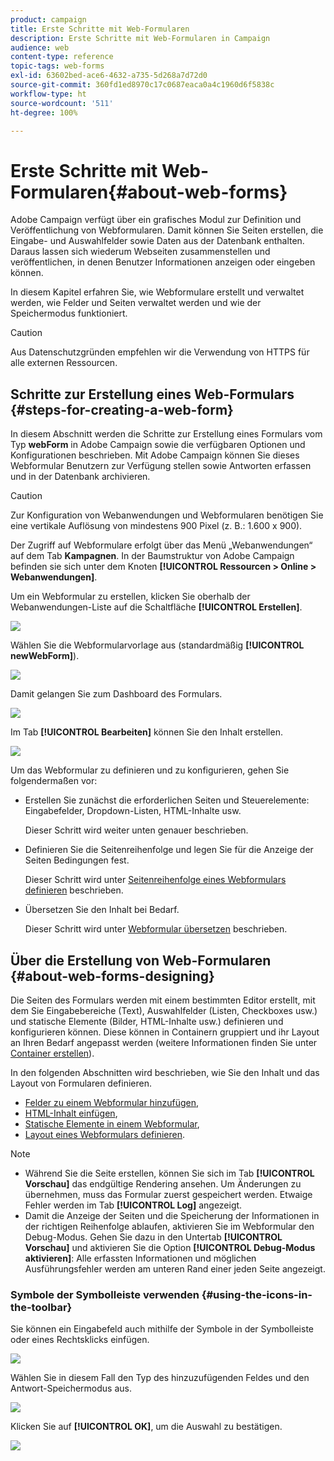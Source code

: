 ```yaml
---
product: campaign
title: Erste Schritte mit Web-Formularen
description: Erste Schritte mit Web-Formularen in Campaign
audience: web
content-type: reference
topic-tags: web-forms
exl-id: 63602bed-ace6-4632-a735-5d268a7d72d0
source-git-commit: 360fd1ed8970c17c0687eaca0a4c1960d6f5838c
workflow-type: ht
source-wordcount: '511'
ht-degree: 100%

---
```


# Erste Schritte mit Web-Formularen{#about-web-forms}

Adobe Campaign verfügt über ein grafisches Modul zur Definition und Veröffentlichung von Webformularen. Damit können Sie Seiten erstellen, die Eingabe- und Auswahlfelder sowie Daten aus der Datenbank enthalten. Daraus lassen sich wiederum Webseiten zusammenstellen und veröffentlichen, in denen Benutzer Informationen anzeigen oder eingeben können.

In diesem Kapitel erfahren Sie, wie Webformulare erstellt und verwaltet werden, wie Felder und Seiten verwaltet werden und wie der Speichermodus funktioniert.

>[!CAUTION]
>
>Aus Datenschutzgründen empfehlen wir die Verwendung von HTTPS für alle externen Ressourcen.

## Schritte zur Erstellung eines Web-Formulars {#steps-for-creating-a-web-form}

In diesem Abschnitt werden die Schritte zur Erstellung eines Formulars vom Typ **webForm** in Adobe Campaign sowie die verfügbaren Optionen und Konfigurationen beschrieben. Mit Adobe Campaign können Sie dieses Webformular Benutzern zur Verfügung stellen sowie Antworten erfassen und in der Datenbank archivieren.

>[!CAUTION]
>
>Zur Konfiguration von Webanwendungen und Webformularen benötigen Sie eine vertikale Auflösung von mindestens 900 Pixel (z. B.: 1.600 x 900).

Der Zugriff auf Webformulare erfolgt über das Menü „Webanwendungen“ auf dem Tab **Kampagnen**. In der Baumstruktur von Adobe Campaign befinden sie sich unter dem Knoten **[!UICONTROL Ressourcen > Online > Webanwendungen]**.

Um ein Webformular zu erstellen, klicken Sie oberhalb der Webanwendungen-Liste auf die Schaltfläche **[!UICONTROL Erstellen]**.

![](assets/webapp_create_new.png)

Wählen Sie die Webformularvorlage aus (standardmäßig **[!UICONTROL newWebForm]**).

![](assets/s_ncs_admin_survey_select_template.png)

Damit gelangen Sie zum Dashboard des Formulars.

![](assets/webapp_empty_dashboard.png)

Im Tab **[!UICONTROL Bearbeiten]** können Sie den Inhalt erstellen.

![](assets/webapp_edit_tab.png)

Um das Webformular zu definieren und zu konfigurieren, gehen Sie folgendermaßen vor:

* Erstellen Sie zunächst die erforderlichen Seiten und Steuerelemente: Eingabefelder, Dropdown-Listen, HTML-Inhalte usw.

   Dieser Schritt wird weiter unten genauer beschrieben.

* Definieren Sie die Seitenreihenfolge und legen Sie für die Anzeige der Seiten Bedingungen fest.

   Dieser Schritt wird unter [Seitenreihenfolge eines Webformulars definieren](defining-web-forms-page-sequencing.md) beschrieben.

* Übersetzen Sie den Inhalt bei Bedarf.

   Dieser Schritt wird unter [Webformular übersetzen](translating-a-web-form.md) beschrieben.

## Über die Erstellung von Web-Formularen {#about-web-forms-designing}

Die Seiten des Formulars werden mit einem bestimmten Editor erstellt, mit dem Sie Eingabebereiche (Text), Auswahlfelder (Listen, Checkboxes usw.) und statische Elemente (Bilder, HTML-Inhalte usw.) definieren und konfigurieren können. Diese können in Containern gruppiert und ihr Layout an Ihren Bedarf angepasst werden (weitere Informationen finden Sie unter [Container erstellen](defining-web-forms-layout.md#creating-containers)).

In den folgenden Abschnitten wird beschrieben, wie Sie den Inhalt und das Layout von Formularen definieren.

* [Felder zu einem Webformular hinzufügen](adding-fields-to-a-web-form.md),
* [HTML-Inhalt einfügen](static-elements-in-a-web-form.md#inserting-html-content),
* [Statische Elemente in einem Webformular](static-elements-in-a-web-form.md),
* [Layout eines Webformulars definieren](defining-web-forms-layout.md).

>[!NOTE]
>
>* Während Sie die Seite erstellen, können Sie sich im Tab **[!UICONTROL Vorschau]** das endgültige Rendering ansehen. Um Änderungen zu übernehmen, muss das Formular zuerst gespeichert werden. Etwaige Fehler werden im Tab **[!UICONTROL Log]** angezeigt.
>* Damit die Anzeige der Seiten und die Speicherung der Informationen in der richtigen Reihenfolge ablaufen, aktivieren Sie im Webformular den Debug-Modus. Gehen Sie dazu in den Untertab **[!UICONTROL Vorschau]** und aktivieren Sie die Option **[!UICONTROL Debug-Modus aktivieren]**: Alle erfassten Informationen und möglichen Ausführungsfehler werden am unteren Rand einer jeden Seite angezeigt.
>



### Symbole der Symbolleiste verwenden {#using-the-icons-in-the-toolbar}

Sie können ein Eingabefeld auch mithilfe der Symbole in der Symbolleiste oder eines Rechtsklicks einfügen.

![](assets/s_ncs_admin_webform_add_selection.png)

Wählen Sie in diesem Fall den Typ des hinzuzufügenden Feldes und den Antwort-Speichermodus aus.

![](assets/s_ncs_admin_webform_select_storage.png)

Klicken Sie auf **[!UICONTROL OK]**, um die Auswahl zu bestätigen.

![](assets/s_ncs_admin_webform_confirm_storage.png)

